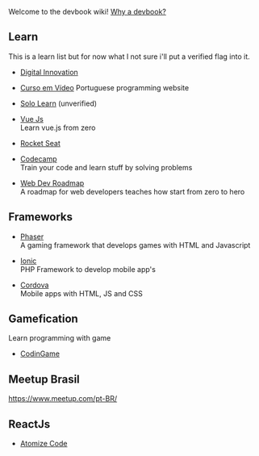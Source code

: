 <base target="_blank">

Welcome to the devbook wiki!
[Why a devbook?](https://github.com/hiagosilverio/web-devbook/blob/main/intro.md)

## Learn
This is a learn list but for now what I not sure i'll put a verified flag into it.

* <a href="https://digitalinnovation.one/sign-up">Digital Innovation</a>
* <a href="https://cursoemvideo.com/" >Curso em Vídeo</a>
Portuguese programming website

* <a href="https://www.sololearn.com/" >Solo Learn</a> (unverified)
* <a href="https://vuejs.org/v2/guide/">Vue Js</a> <br/>
Learn vue.js from zero

* [Rocket Seat](https://maratonadiscover.rocketseat.com.br/maratona/aula-01)

* [Codecamp](https://www.freecodecamp.org/) <br/>
Train your code and learn stuff by solving problems

* [Web Dev Roadmap](https://github.com/kamranahmedse/developer-roadmap)<br/>
A roadmap for web developers teaches how start from zero to hero

## Frameworks
* [Phaser](http://phaser.io/) <br/>
A gaming framework that develops games with HTML and Javascript

* [Ionic](https://ionicframework.com/)  <br/>
PHP Framework to develop mobile app's  

* [Cordova](https://cordova.apache.org/) <br/>
Mobile apps with HTML, JS and CSS

## Gamefication
Learn programming with game

* [CodinGame](https://www.codingame.com/)

## Meetup Brasil

https://www.meetup.com/pt-BR/

## ReactJs
* [Atomize Code](https://atomizecode.com/docs/react/setup)

